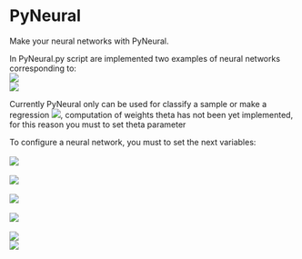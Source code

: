 # PyNeural
Make your neural networks with PyNeural.

In PyNeural.py script are implemented two examples of neural networks corresponding to: </br>
<img src="https://i.gyazo.com/27e1802a18be451bef187dc1cc208b24.png"/> </br>
<img src="https://i.gyazo.com/2a011b7b0c42c6a0cd73970c3bacc9a8.png"/>

Currently PyNeural only can be used for classify a sample or make a regression <img src="https://latex.codecogs.com/gif.latex?%5Cmathbb%7BR%7D%5E%7Bd%7D%5Crightarrow%20%5Cmathbb%7BR%7D%5E%7Bd%27%7D%20/%20d%3D%5Cleft%20%7C%20input%5C%3B%20layer%20%5Cright%20%7C%20%2C%20d%27%3D%5Cleft%20%7C%20output%5C%3B%20layer%20%5Cright%20%7C">, computation of weights theta has not been yet implemented, for this reason you must to set theta parameter </br>

To configure a neural network, you must to set the next variables: </br></br>
<img src="https://latex.codecogs.com/gif.latex?x%3Dsample%5Cin%20%5Cmathbb%7BR%7D%5E%7Bd%7D"/></br></br>
<img src="https://latex.codecogs.com/gif.latex?theta%3D%5B%5B%5Bweight%5D_%7B0%7D%20...%20%5Bweight%5D_%7Blayerunits%7D%5D%5D_%7B0%7D%20...%20%5B%5Bweight%5D_%7B0%7D%20...%20%5Bweight%5D_%7Blayerunits%7D%5D%5D_%7B%7Clayers%7C%7D%5D%20%5D"></br></br>
<img src="https://latex.codecogs.com/gif.latex?nHiddenLayers%3D%20number%5C%3B%20of%5C%3B%20hidden%5C%3B%20layer%5CM%20%5Cin%20%5Cmathbb%7BN%7D"></br></br>
<img src="https://latex.codecogs.com/gif.latex?nUnitsPerLayer%20%3D%20number%5C%3B%20of%5C%3B%20units%5C%3B%20per%5C%3B%20layer%5Cin%20%5Cmathbb%7BN%7D%5E%7Bd%7D"></br></br>
<img src="https://latex.codecogs.com/gif.latex?outputUnits%20%3D%20number%5C%3B%20of%5C%3B%20hidden%5C%3B%20units%5C%3B%20in%5C%3B%20output%5C%3B%20layer%20%5Cin%20%5Cmathbb%7BN%7D"></br>
<img src="https://latex.codecogs.com/gif.latex?fActivate%20%3D%20activation%5C%3B%20function%5C%3B%20for%5C%3B%20each%5C%3B%20neuron%5C%3B%20of%5C%3B%20the%5C%3B%20neural%5C%3B%20network%5Cin%20%5Cbegin%7Bbmatrix%7D%20lineal%20%2C%26%20jump%2C%20%26%20sigmoid%2C%20%26%20hiperbolic%5C%3B%20tangent%2C%20%26%20fast%20%5Cend%7Bbmatrix%7D"></br></br>



